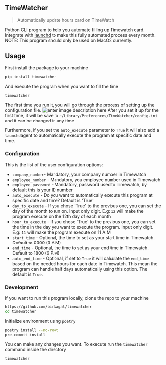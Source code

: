 
## TimeWatcher

> Automatically update hours card on TimeWatch

Python CLI program to help you automate filling up Timewatch card.
Integrate with [launchd](https://support.apple.com/en-il/guide/terminal/apdc6c1077b-5d5d-4d35-9c19-60f2397b2369/mac) to make this fully automated process every month.
NOTE: This program should only be used on MacOS currently.

## Usage

First install the package to your machine
```bash
pip install timewatcher
```
And execute the program when you want to fill the time
```bash
timewatcher
```
The first time you run it, you will go through the process of setting up the configuration file.
![enter image description here](https://i.ibb.co/wLdF0Tb/Screenshot-2024-02-11-at-0-51-33.png)
After you set it up for the first time, it will be save to `~/Library/Preferences/TimeWatcher/config.ini` and it can be changed in any time.


Furthermore, if you set the `auto_execute` parameter to `True` it will also add a `launchd`agent to automatically execute the program at specific date and time.

### Configuration

This is the list of the user configuration options:
- `company_number`- Mandatory, your company number in Timewatch
- `employee_number` - Mandatory, you employee number used in Timewatch
- `employee_password` - Mandatory, password used to Timewatch, by default this is your ID number
- `auto_execute` - Do you want to automatically execute this program at specific date and time? Default is 'True'
- `day_to_execute` - If you chose 'True' to the previous one, you can set the day of the month to run on. Input only digit. E.g: `12` will make the program execute on the 12th day of each month.
- `hour_to_execute` - If you chose 'True' to the previous one, you can set the time in the day you want to execute the program. Input only digit. E.g: `11` will make the program execute on 11 A.M.
- `start_time` - Optional, the time to set as your start time in Timewatch. Default to 0900 (9 A.M)
- `end_time` - Optional, the time to set as your end time in Timewatch. Default to 1800 (6 P.M)
- `auto_end_time` - Optional, if set to `True` it will calculate the `end_time` based on the needed hours for each date in Timewatch. This mean the program can handle half days automatically using this option. The default is `True`.

### Development

If you want to run this program locally, clone the repo to your machine
```bash
https://github.com/birkagal/timewatcher
cd timewatcher
```
Initialize environment using `poetry`
```bash
poetry install --no-root
pre-commit install
```
You can make any changes you want.
To execute run the `timewatcher` command inside the directory
```bash
timewatcher
```
